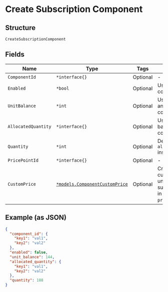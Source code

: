
# Create Subscription Component

## Structure

`CreateSubscriptionComponent`

## Fields

| Name | Type | Tags | Description |
|  --- | --- | --- | --- |
| `ComponentId` | `*interface{}` | Optional | - |
| `Enabled` | `*bool` | Optional | Used for on/off components only. |
| `UnitBalance` | `*int` | Optional | Used for metered and events based components. |
| `AllocatedQuantity` | `*interface{}` | Optional | Used for quantity based components. |
| `Quantity` | `*int` | Optional | Deprecated. Use `allocated_quantity` instead. |
| `PricePointId` | `*interface{}` | Optional | - |
| `CustomPrice` | [`*models.ComponentCustomPrice`](../../doc/models/component-custom-price.md) | Optional | Create or update custom pricing unique to the subscription. Used in place of `price_point_id`. |

## Example (as JSON)

```json
{
  "component_id": {
    "key1": "val1",
    "key2": "val2"
  },
  "enabled": false,
  "unit_balance": 144,
  "allocated_quantity": {
    "key1": "val1",
    "key2": "val2"
  },
  "quantity": 188
}
```

